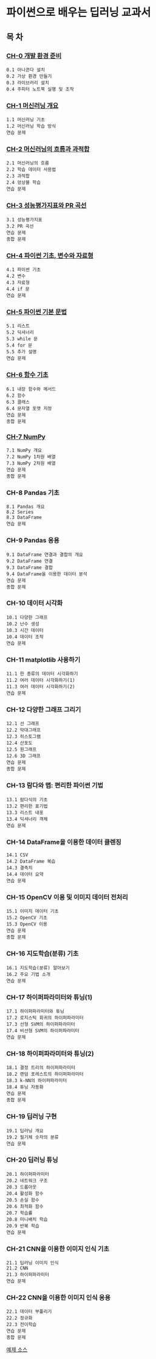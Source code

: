 # 파이썬으로 배우는 딥러닝 교과서

## 목 차

### [CH-0 개발 환경 준비](./files/ch0.ipynb)
```shell
0.1 아나콘다 설치
0.2 가상 환경 만들기
0.3 라이브러리 설치
0.4 주피터 노트북 실행 및 조작
```

### [CH-1 머신러닝 개요](./files/ch1.md)
```shell
1.1 머신러닝 기초
1.2 머신러닝 학습 방식
연습 문제
```

### [CH-2 머신러닝의 흐름과 과적합](./files/ch2.ipynb)
```shell
2.1 머신러닝의 흐름
2.2 학습 데이터 사용법
2.3 과적합
2.4 앙상블 학습
연습 문제
```

### [CH-3 성능평가지표와 PR 곡선](./files/ch3.ipynb)
```shell
3.1 성능평가지표
3.2 PR 곡선
연습 문제
종합 문제
```

### [CH-4 파이썬 기초, 변수와 자료형](./files/ch4.ipynb)
```shell
4.1 파이썬 기초
4.2 변수
4.3 자료형
4.4 if 문
연습 문제
```

### [CH-5 파이썬 기본 문법](./files/ch5.ipynb)
```shell
5.1 리스트
5.2 딕셔너리
5.3 while 문
5.4 for 문
5.5 추가 설명
연습 문제
```

### [CH-6 함수 기초](./files/ch6.ipynb)
```shell
6.1 내장 함수와 메서드
6.2 함수
6.3 클래스
6.4 문자열 포맷 지정
연습 문제
종합 문제
```

### [CH-7 NumPy](./files/ch7.ipynb)
```shell
7.1 NumPy 개요
7.2 NumPy 1차원 배열
7.3 NumPy 2차원 배열
연습 문제
종합 문제
```

### CH-8 Pandas 기초
```shell
8.1 Pandas 개요
8.2 Series
8.3 DataFrame
연습 문제
```

### CH-9 Pandas 응용
```shell
9.1 DataFrame 연결과 결합의 개요
9.2 DataFrame 연결
9.3 DataFrame 결합
9.4 DataFrame을 이용한 데이터 분석
연습 문제
종합 문제
```

### CH-10 데이터 시각화
```shell
10.1 다양한 그래프
10.2 난수 생성
10.3 시간 데이터
10.4 데이터 조작
연습 문제
```

### CH-11 matplotlib 사용하기
```shell
11.1 한 종류의 데이터 시각화하기
11.2 여러 데이터 시각화하기(1)
11.3 여러 데이터 시각화하기(2)
연습 문제
```

### CH-12 다양한 그래프 그리기
```shell
12.1 선 그래프
12.2 막대그래프
12.3 히스토그램
12.4 산포도
12.5 원그래프
12.6 3D 그래프
연습 문제
종합 문제
```

### CH-13 람다와 맵: 편리한 파이썬 기법
```shell
13.1 람다식의 기초
13.2 편리한 표기법
13.3 리스트 내포
13.4 딕셔너리 객체
연습 문제
```

### CH-14 DataFrame을 이용한 데이터 클렌징
```shell
14.1 CSV
14.2 DataFrame 복습
14.3 결측치
14.4 데이터 요약
연습 문제
```

### CH-15 OpenCV 이용 및 이미지 데이터 전처리
```shell
15.1 이미지 데이터 기초
15.2 OpenCV 기초
15.3 OpenCV 이용
연습 문제
종합 문제
```

### CH-16 지도학습(분류) 기초
```shell
16.1 지도학습(분류) 알아보기
16.2 주요 기법 소개
연습 문제
```

### CH-17 하이퍼파라미터와 튜닝(1)
```shell
17.1 하이퍼파라미터와 튜닝
17.2 로지스틱 회귀의 하이퍼파라미터
17.3 선형 SVM의 하이퍼파라미터
17.4 비선형 SVM의 하이퍼파라미터
연습 문제
```

### CH-18 하이퍼파라미터와 튜닝(2)
```shell
18.1 결정 트리의 하이퍼파라미터
18.2 랜덤 포레스트의 하이퍼파라미터
18.3 k-NN의 하이퍼파라미터
18.4 튜닝 자동화
연습 문제
종합 문제
```

### CH-19 딥러닝 구현
```shell
19.1 딥러닝 개요
19.2 필기체 숫자의 분류
연습 문제
```

### CH-20 딥러닝 튜닝
```shell
20.1 하이퍼파라미터
20.2 네트워크 구조
20.3 드롭아웃
20.4 활성화 함수
20.5 손실 함수
20.6 최적화 함수
20.7 학습률
20.8 미니배치 학습
20.9 반복 학습
연습 문제
```

### CH-21 CNN을 이용한 이미지 인식 기초
```shell
21.1 딥러닝 이미지 인식
21.2 CNN
21.3 하이퍼파라미터
연습 문제
```

### CH-22 CNN을 이용한 이미지 인식 응용
```shell
22.1 데이터 부풀리기
22.2 정규화
22.3 전이학습
연습 문제
종합 문제
```


[예제 소스](http://hanbit.co.kr/src/10282)
